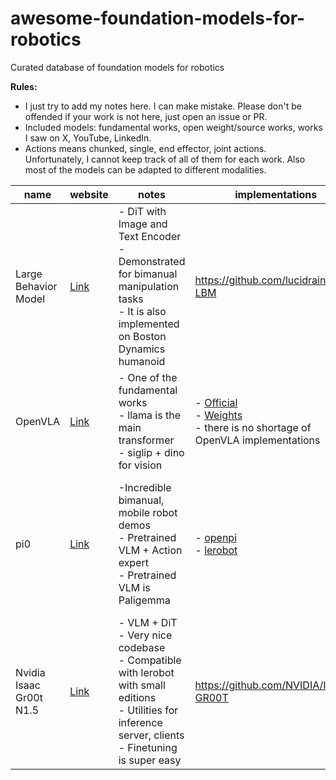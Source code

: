 # awesome-foundation-models-for-robotics
Curated database of foundation models for robotics

**Rules:** 
- I just try to add my notes here. I can make mistake. Please don't be offended if your work is not here, just open an issue or PR.
- Included models: fundamental works, open weight/source works, works I saw on X, YouTube, LinkedIn.
- Actions means chunked, single, end effector, joint actions. Unfortunately, I cannot keep track of all of them for each work. Also most of the models can be adapted to different modalities. 

| name | website | notes | implementations | input | output | ref |
|---|---|---|---|---|---|---|
| Large Behavior Model | [Link](https://toyotaresearchinstitute.github.io/lbm1/) | - DiT with Image and Text Encoder<br>- Demonstrated for bimanual manipulation tasks <br>- It is also implemented on Boston Dynamics humanoid<br>  | https://github.com/lucidrains/TRI-LBM | image, proprioception, language | actions | Barreiros, Jose, et al. "A careful examination of large behavior models for multitask dexterous manipulation." arXiv preprint arXiv:2507.05331 (2025). |
| OpenVLA |[Link](https://openvla.github.io/)|- One of the fundamental works <br>- llama is the main transformer<br>- siglip + dino for vision| - [Official](https://github.com/openvla/openvla) <br>- [Weights](https://huggingface.co/openvla/openvla-7b) <br>- there is no shortage of OpenVLA implementations |image, language|actions|Kim, Moo Jin, et al. "Openvla: An open-source vision-language-action model." arXiv preprint arXiv:2406.09246 (2024).|
|pi0|[Link](https://www.physicalintelligence.company/blog/pi0)|-Incredible bimanual, mobile robot demos<br>- Pretrained VLM + Action expert<br>- Pretrained VLM is Paligemma|- [openpi](https://github.com/Physical-Intelligence/openpi) <br>- [lerobot](https://huggingface.co/lerobot/pi0) |image, proprioception, language|actions|Black, Kevin, et al. "π0: A vision-language-action flow model for general robot control. CoRR, abs/2410.24164, 2024. doi: 10.48550." arXiv preprint ARXIV.2410.24164.|
|Nvidia Isaac Gr00t N1.5|[Link](https://developer.nvidia.com/isaac/gr00t)|- VLM + DiT <br>- Very nice codebase<br>- Compatible with lerobot with small editions<br>- Utilities for inference server, clients<br>- Finetuning is super easy|https://github.com/NVIDIA/Isaac-GR00T|image, proprioception, language|actions|Bjorck, Johan, et al. "Gr00t n1: An open foundation model for generalist humanoid robots." arXiv preprint arXiv:2503.14734 (2025).|

